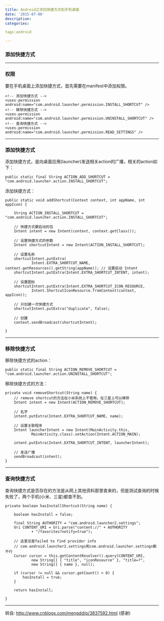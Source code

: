 ```yaml
---
title: Android之添加快捷方式到手机桌面
date: '2015-07-06'
description:
categories:

tags:android

---
```


>

### 添加快捷方式

>

---

>

### 权限

>

要在手机桌面上添加快捷方式，首先需要在manifest中添加权限。

>

	<!-- 添加快捷方式 -->
	<uses-permission android:name="com.android.launcher.permission.INSTALL_SHORTCUT" />
	<!-- 移除快捷方式 -->
	<uses-permission android:name="com.android.launcher.permission.UNINSTALL_SHORTCUT" />
	<!-- 查询快捷方式 -->
	<uses-permission android:name="com.android.launcher.permission.READ_SETTINGS" />

>

---

>

### 添加快捷方式

>

添加快捷方式，是向桌面应用(launcher)发送相关action的广播，相关的action如下：

>

	public static final String ACTION_ADD_SHORTCUT = "com.android.launcher.action.INSTALL_SHORTCUT";

>

添加快捷方式：

>

	public static void addShortcut(Context context, int appName, int appIcon) {

		String ACTION_INSTALL_SHORTCUT = "com.android.launcher.action.INSTALL_SHORTCUT";

		// 快捷方式要启动的包
		Intent intent = new Intent(context, context.getClass());

		// 设置快捷方式的参数
		Intent shortcutIntent = new Intent(ACTION_INSTALL_SHORTCUT);

		// 设置名称
		shortcutIntent.putExtra(
				Intent.EXTRA_SHORTCUT_NAME, context.getResources().getString(appName)); // 设置启动 Intent
		shortcutIntent.putExtra(Intent.EXTRA_SHORTCUT_INTENT, intent);

		// 设置图标
		shortcutIntent.putExtra(Intent.EXTRA_SHORTCUT_ICON_RESOURCE,
				Intent.ShortcutIconResource.fromContext(context, appIcon));

		// 只创建一次快捷方式
		shortcutIntent.putExtra("duplicate", false);

		// 创建
		context.sendBroadcast(shortcutIntent);

	}

>

---

>

### 移除快捷方式

>

移除快捷方式的action：

>

	public static final String ACTION_REMOVE_SHORTCUT = "com.android.launcher.action.UNINSTALL_SHORTCUT";

>

移除快捷方式的方法：

>

	private void removeShortcut(String name) {
		// remove shortcut的方法在小米系统上不管用，在三星上可以移除
		Intent intent = new Intent(ACTION_REMOVE_SHORTCUT);

		// 名字
		intent.putExtra(Intent.EXTRA_SHORTCUT_NAME, name);

		// 设置关联程序
		Intent launcherIntent = new Intent(MainActivity.this,
				MainActivity.class).setAction(Intent.ACTION_MAIN);

		intent.putExtra(Intent.EXTRA_SHORTCUT_INTENT, launcherIntent);

		// 发送广播
		sendBroadcast(intent);
	}

>

---

>

### 查询快捷方式

>

查询快捷方式是否存在的方法是从网上其他资料那里查来的，但是测试查询的时候失败了，两个手机(小米、三星)都查不到。

>

	private boolean hasInstallShortcut(String name) {

		boolean hasInstall = false;

		final String AUTHORITY = "com.android.launcher2.settings";
		Uri CONTENT_URI = Uri.parse("content://" + AUTHORITY
				+ "/favorites?notify=true");

		// 这里总是failed to find provider info
		// com.android.launcher2.settings和com.android.launcher.settings都不行
		Cursor cursor = this.getContentResolver().query(CONTENT_URI,
				new String[] { "title", "iconResource" }, "title=?",
				new String[] { name }, null);

		if (cursor != null && cursor.getCount() > 0) {
			hasInstall = true;
		}

		return hasInstall;

	}

>

---

>

转自: http://www.cnblogs.com/mengdd/p/3837592.html (感谢)

>

